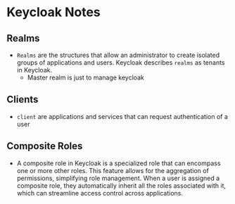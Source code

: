 # Keycloak Notes

## Realms

- `Realms` are the structures that allow an administrator to create isolated
  groups of applications and users. Keycloak describes `realms` as tenants
  in Keycloak.
    - Master realm is just to manage keycloak

## Clients

- `client` are applications and services that can request authentication of
  a user

## Composite Roles

- A composite role in Keycloak is a specialized role that can encompass one or
  more other roles. This feature allows for the aggregation of permissions,
  simplifying role management. When a user is assigned a composite role, they
  automatically inherit all the roles associated with it, which can streamline
  access control across applications.